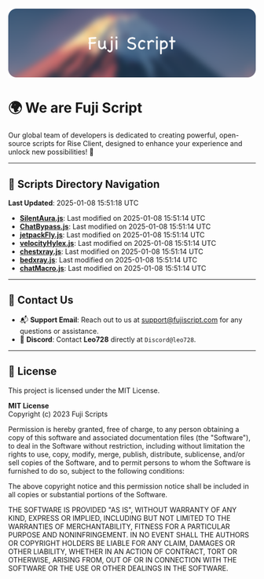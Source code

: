 ![Banner](.github/b.webp)

# 🌍 **We are Fuji Script**

Our global team of developers is dedicated to creating powerful, open-source scripts for Rise Client, designed to enhance your experience and unlock new possibilities! 🌟

---
<!-- SCRIPTS_NAVIGATION_START -->
## 📂 **Scripts Directory Navigation**

**Last Updated**: 2025-01-08 15:51:18 UTC

- **[SilentAura.js](scripts/SilentAura.js)**: Last modified on 2025-01-08 15:51:14 UTC
- **[ChatBypass.js](scripts/ChatBypass.js)**: Last modified on 2025-01-08 15:51:14 UTC
- **[jetpackFly.js](scripts/jetpackFly.js)**: Last modified on 2025-01-08 15:51:14 UTC
- **[velocityHylex.js](scripts/velocityHylex.js)**: Last modified on 2025-01-08 15:51:14 UTC
- **[chestxray.js](scripts/chestxray.js)**: Last modified on 2025-01-08 15:51:14 UTC
- **[bedxray.js](scripts/bedxray.js)**: Last modified on 2025-01-08 15:51:14 UTC
- **[chatMacro.js](scripts/chatMacro.js)**: Last modified on 2025-01-08 15:51:14 UTC

<!-- SCRIPTS_NAVIGATION_END -->

---

## 💬 **Contact Us**  
- 📬 **Support Email**: Reach out to us at [support@fujiscript.com](mailto:support@fujiscript.com) for any questions or assistance.  
- 💬 **Discord**: Contact **Leo728** directly at `Discord@leo728`.

---

## 📜 **License**

This project is licensed under the MIT License.  

**MIT License**  
Copyright (c) 2023 Fuji Scripts  

Permission is hereby granted, free of charge, to any person obtaining a copy of this software and associated documentation files (the "Software"), to deal in the Software without restriction, including without limitation the rights to use, copy, modify, merge, publish, distribute, sublicense, and/or sell copies of the Software, and to permit persons to whom the Software is furnished to do so, subject to the following conditions:  

The above copyright notice and this permission notice shall be included in all copies or substantial portions of the Software.  

THE SOFTWARE IS PROVIDED "AS IS", WITHOUT WARRANTY OF ANY KIND, EXPRESS OR IMPLIED, INCLUDING BUT NOT LIMITED TO THE WARRANTIES OF MERCHANTABILITY, FITNESS FOR A PARTICULAR PURPOSE AND NONINFRINGEMENT. IN NO EVENT SHALL THE AUTHORS OR COPYRIGHT HOLDERS BE LIABLE FOR ANY CLAIM, DAMAGES OR OTHER LIABILITY, WHETHER IN AN ACTION OF CONTRACT, TORT OR OTHERWISE, ARISING FROM, OUT OF OR IN CONNECTION WITH THE SOFTWARE OR THE USE OR OTHER DEALINGS IN THE SOFTWARE.  
